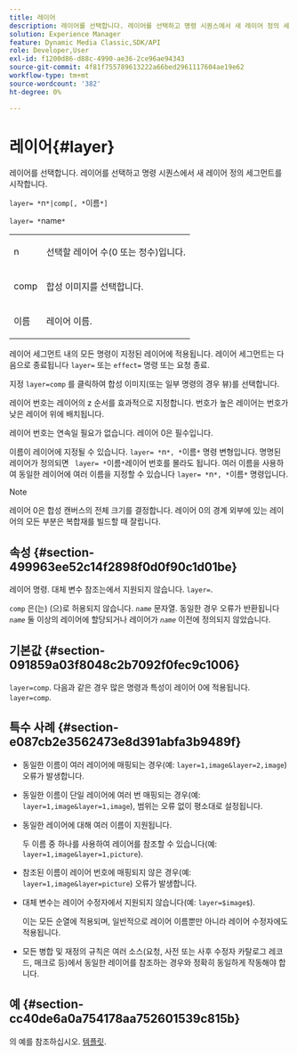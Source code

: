 ```yaml
---
title: 레이어
description: 레이어를 선택합니다. 레이어를 선택하고 명령 시퀀스에서 새 레이어 정의 세그먼트를 시작합니다.
solution: Experience Manager
feature: Dynamic Media Classic,SDK/API
role: Developer,User
exl-id: f1200d86-d88c-4990-ae36-2ce96ae94343
source-git-commit: 4f81f755789613222a66bed2961117604ae19e62
workflow-type: tm+mt
source-wordcount: '382'
ht-degree: 0%

---
```


# 레이어{#layer}

레이어를 선택합니다. 레이어를 선택하고 명령 시퀀스에서 새 레이어 정의 세그먼트를 시작합니다.

`layer= *`n`*|comp[, *`이름`*]`

`layer= *`name`*`

<table id="simpletable_22DE3365A6454949B0D30C6D7110476E"> 
 <tr class="strow"> 
  <td class="stentry"> <p><span class="codeph"> <span class="varname"> n</span></span> </p></td> 
  <td class="stentry"> <p>선택할 레이어 수(0 또는 정수)입니다. </p></td> 
 </tr> 
 <tr class="strow"> 
  <td class="stentry"> <p><span class="codeph"> comp</span> </p></td> 
  <td class="stentry"> <p>합성 이미지를 선택합니다. </p></td> 
 </tr> 
 <tr class="strow"> 
  <td class="stentry"> <p><span class="codeph"> <span class="varname"> 이름</span></span> </p></td> 
  <td class="stentry"> <p>레이어 이름. </p></td> 
 </tr> 
</table>

레이어 세그먼트 내의 모든 명령이 지정된 레이어에 적용됩니다. 레이어 세그먼트는 다음으로 종료됩니다 `layer=` 또는 `effect=` 명령 또는 요청 종료.

지정 `layer=comp` 를 클릭하여 합성 이미지(또는 일부 명령의 경우 뷰)를 선택합니다.

레이어 번호는 레이어의 z 순서를 효과적으로 지정합니다. 번호가 높은 레이어는 번호가 낮은 레이어 위에 배치됩니다.

레이어 번호는 연속일 필요가 없습니다. 레이어 0은 필수입니다.

이름이 레이어에 지정될 수 있습니다. `layer= *`n`*, *`이름`*` 명령 변형입니다. 명명된 레이어가 정의되면 ` layer= *`이름`*`레이어 번호를 몰라도 됩니다. 여러 이름을 사용하여 동일한 레이어에 여러 이름을 지정할 수 있습니다 `layer= *`n`*, *`이름`*` 명령입니다.

>[!NOTE]
>
>레이어 0은 합성 캔버스의 전체 크기를 결정합니다. 레이어 0의 경계 외부에 있는 레이어의 모든 부분은 복합재를 빌드할 때 잘립니다.

## 속성 {#section-499963ee52c14f2898f0d0f90c1d01be}

레이어 명령. 대체 변수 참조는에서 지원되지 않습니다. `layer=`.

`comp` 은(는) (으)로 허용되지 않습니다. *`name`* 문자열. 동일한 경우 오류가 반환됩니다 *`name`* 둘 이상의 레이어에 할당되거나 레이어가 *`name`* 이전에 정의되지 않았습니다.

## 기본값 {#section-091859a03f8048c2b7092f0fec9c1006}

`layer=comp`. 다음과 같은 경우 많은 명령과 특성이 레이어 0에 적용됩니다. `layer=comp`.

## 특수 사례 {#section-e087cb2e3562473e8d391abfa3b9489f}

* 동일한 이름이 여러 레이어에 매핑되는 경우(예: `layer=1,image&layer=2,image`) 오류가 발생합니다.
* 동일한 이름이 단일 레이어에 여러 번 매핑되는 경우(예: `layer=1,image&layer=1,image`), 범위는 오류 없이 평소대로 설정됩니다.
* 동일한 레이어에 대해 여러 이름이 지원됩니다.

  두 이름 중 하나를 사용하여 레이어를 참조할 수 있습니다(예: `layer=1,image&layer=1,picture`).
* 참조된 이름이 레이어 번호에 매핑되지 않은 경우(예: `layer=1,image&layer=picture`) 오류가 발생합니다.
* 대체 변수는 레이어 수정자에서 지원되지 않습니다(예: `layer=$image$`).

  이는 모든 순열에 적용되며, 일반적으로 레이어 이름뿐만 아니라 레이어 수정자에도 적용됩니다.

* 모든 병합 및 재정의 규칙은 여러 소스(요청, 사전 또는 사후 수정자 카탈로그 레코드, 매크로 등)에서 동일한 레이어를 참조하는 경우와 정확히 동일하게 작동해야 합니다.

## 예 {#section-cc40de6a0a754178aa752601539c815b}

의 예를 참조하십시오. [템플릿](../../../../../is-api/http-ref/image-serving-api-ref/c-http-protocol-reference/c-templates/c-templates.md#concept-3cd2d2adae0e41b2979b9640244d4d3e).

